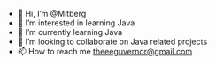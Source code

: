 - 👋 Hi, I’m @Mitberg
- 👀 I’m interested in learning Java
- 🌱 I’m currently learning Java
- 💞️ I’m looking to collaborate on Java related projects
- 📫 How to reach me theeeguvernor@gmail.com

<!---
Mitberg/Mitberg is a ✨ special ✨ repository because its `README.md` (this file) appears on your GitHub profile.
You can click the Preview link to take a look at your changes.
--->
